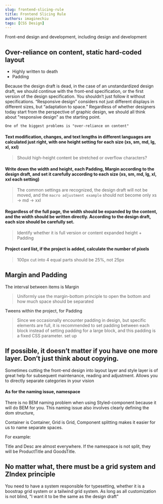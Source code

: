 ```yaml
---
slug: frontend-slicing-rule
title: Frontend Slicing Rule
authors: imaginechiu
tags: [CSS Design]
---
```


Front-end design and development, including design and development

## Over-reliance on content, static hard-coded layout

- Highly written to death
- Padding

Because the design draft is dead, in the case of an unstandardized design draft, we should continue with the front-end specification, or the first version of the design specification.
You shouldn’t just follow it without specifications. “Responsive design” considers not just different displays in different sizes, but “adaptation to space.”
Regardless of whether designers today start from the perspective of graphic design, we should all think about "responsive design" as the starting point.

`One of the biggest problems is "over-reliance on content"`

#### Text modification, changes, and text lengths in different languages ​​are calculated just right, with one height setting for each size (xs, sm, md, lg, xl, xxl)

> Should high-height content be stretched or overflow characters?

#### Write down the width and height, each Padding, Margin according to the design draft, and set it carefully according to each size (xs, sm, md, lg, xl, xxl each setting)

> The common settings are recognized, the design draft will not be moved, and the `macro adjustment example` should not become only xs -> md -> xxl

#### Regardless of the full page, the width should be expanded by the content, and the width should be written directly. According to the design draft, each size should be carefully set.

> Identify whether it is full version or content expanded height + Padding

#### Project card list, if the project is added, calculate the number of pixels

> 100px cut into 4 equal parts should be 25%, not 25px


## Margin and Padding

The interval between items is Margin

> Uniformly use the margin-bottom principle to open the bottom and how much space should be separated

Tweens within the project, for Padding

> Since we occasionally encounter padding in design, but specific elements are full, it is recommended to set padding between each block instead of setting padding for a large block, and this padding is a fixed CSS parameter. set up


## If possible, it doesn’t matter if you have one more layer. Don’t just think about copying.

Sometimes cutting the front-end design into layout layer and style layer is of great help for subsequent maintenance, reading and adjustment.
Allows you to directly separate categories in your vision

#### As for the naming issue, namespace

There is no BEM naming problem when using Styled-component because it will do BEM for you.
This naming issue also involves clearly defining the dom structure,

Container is Container, Grid is Grid,
Component splitting makes it easier for us to name separate spaces.

For example:

Title and Desc are almost everywhere. If the namespace is not split, they will be ProductTitle and GoodsTitle.


## No matter what, there must be a grid system and ZIndex principle

You need to have a system responsible for typesetting, whether it is a boostrap grid system or a tailwind grid system. As long as all customization is not blind, "I want it to be the same as the design draft"
